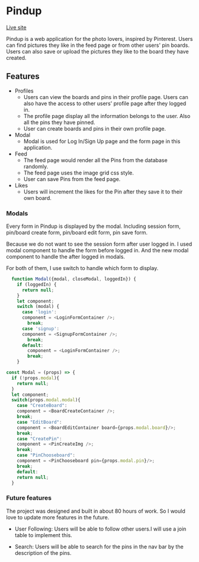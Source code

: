 # Pindup
[Live site](https://pindub.herokuapp.com/#/)

Pindup is a web application for the photo lovers, inspired by Pinterest. Users can find pictures they like in the feed page or from other users' pin boards. Users can also save or upload the pictures they like to the board they have created.


## Features

* Profiles
  * Users can view the boards and pins in their profile page. Users can also have the access to other users' profile page after they logged in.
  * The profile page display all the information belongs to the user. Also all the pins they have pinned.
  * User can create boards and pins in their own profile page.
* Modal
  * Modal is used for Log In/Sign Up page and the form page in this application.
* Feed
  * The feed page would render all the Pins from the database randomly.
  * The feed page uses the image grid css style.
  * User can save Pins from the feed page.
* Likes
  * Users will increment the likes for the Pin after they save it to their own board.

### Modals

Every form in Pindup is displayed by the modal. Including session form, pin/board create form, pin/board edit form, pin save form.

Because we do not want to see the session form after user logged in. I used modal component to handle the form before logged in. And the new modal component to handle the after logged in modals.

For both of them, I use switch to handle which form to display.

```javascript
  function Modal({modal, closeModal, loggedIn}) {
    if (loggedIn) {
      return null;
    }
    let component;
    switch (modal) {
      case 'login':
      component = <LoginFormContainer />;
        break;
      case 'signup':
      component = <SignupFormContainer />;
        break;
      default:
        component = <LoginFormContainer />;
        break;
    }

```

```javascript
const Modal = (props) => {
  if (!props.modal){
    return null;
  }
  let component;
  switch(props.modal.modal){
    case "CreateBoard":
    component = <BoardCreateContainer />;
    break;
    case "EditBoard":
    component = <BoardEditContainer board={props.modal.board}/>;
    break;
    case "CreatePin":
    component = <PinCreateImg />;
    break;
    case "PinChooseboard":
    component = <PinChooseboard pin={props.modal.pin}/>;
    break;
    default:
    return null;
  }
```
### Future features
The project was designed and built in about 80 hours of work. So I would love to update more features in the future.

* User Following:
  Users will be able to follow other users.I will use a join table to implement this.

* Search:
  Users will be able to search for the pins in the nav bar by the description of the pins.

